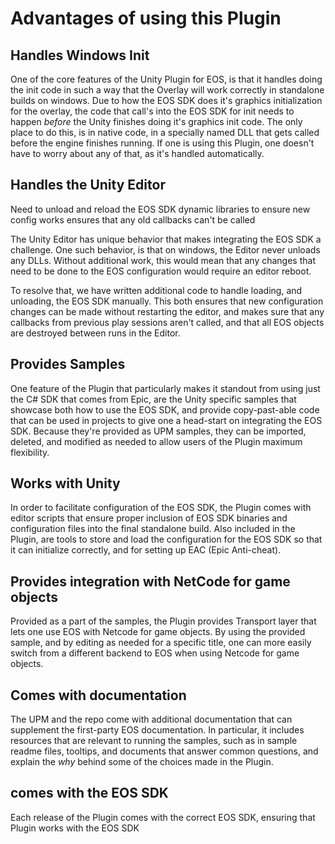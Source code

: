 # Advantages of using this Plugin

## Handles Windows Init
One of the core features of the Unity Plugin for EOS, is that it handles
doing the init code in such a way that the Overlay will work correctly in 
standalone builds on windows. Due to how the EOS SDK does it's graphics initialization 
for the overlay, the code that call's into the EOS SDK for init needs to happen _before_
the Unity finishes doing it's graphics init code. The only place to do this, is in native
code, in a specially named DLL that gets called before the engine finishes running. 
If one is using this Plugin, one doesn't have to worry about any of that, as it's handled 
automatically.


## Handles the Unity Editor
Need to unload and reload the EOS SDK dynamic libraries to ensure new config works
ensures that any old callbacks can't be called

The Unity Editor has unique behavior that makes integrating the EOS SDK a challenge.
One such behavior, is that on windows, the Editor never unloads any DLLs. Without additional work,
this would mean that any changes that need to be done to the EOS configuration would require an
editor reboot.

To resolve that, we have written additional code to handle loading, and unloading, the EOS SDK manually.
This both ensures that new configuration changes can be made without restarting the editor, and makes sure
that any callbacks from previous play sessions aren't called, and that all EOS objects are destroyed between 
runs in the Editor.

## Provides Samples
One feature of the Plugin that particularly makes it standout from using just the C# SDK that comes from Epic, 
are the Unity specific samples that showcase both how to use the EOS SDK, and provide copy-past-able code
that can be used in projects to give one a head-start on integrating the EOS SDK. Because they're provided as UPM
samples, they can be imported, deleted, and modified as needed to allow users of the Plugin maximum flexibility.

## Works with Unity
In order to facilitate configuration of the EOS SDK, the Plugin comes with editor scripts that ensure 
proper inclusion of EOS SDK binaries and configuration files into the final standalone build. 
Also included in the Plugin, are tools to store and load the configuration for the EOS SDK so that it can
initialize correctly, and for setting up EAC (Epic Anti-cheat).

## Provides integration with NetCode for game objects
Provided as a part of the samples, the Plugin provides Transport layer that lets one use EOS with Netcode for game objects.
By using the provided sample, and by editing as needed for a specific title, one can more easily switch from a different 
backend to EOS when using Netcode for game objects.

## Comes with documentation
The UPM and the repo come with additional documentation that can supplement the first-party EOS documentation. In particular,
it includes resources that are relevant to running the samples, such as in sample readme files, tooltips, and documents that
answer common questions, and explain the _why_ behind some of the choices made in the Plugin.

## comes with the EOS SDK
Each release of the Plugin comes with the correct EOS SDK, ensuring that Plugin works with the EOS SDK

